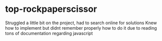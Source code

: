 # top-rockpaperscissor
Struggled a little bit on the project, had to search online for solutions
Knew how to implement but didnt remember properly how to do it due to
reading tons of documentation regarding javascript